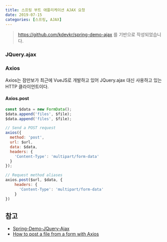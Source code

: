 ```yaml
---
title: 스프링 부트 애플리케이션 AJAX 요청
date: 2019-07-15
categories: [스프링, AJAX]
---
```


> https://github.com/kdevkr/spring-demo-ajax 를 기반으로 작성되었습니다.

### JQuery.ajax

### Axios
Axios는 잠만보가 최근에 VueJS로 개발하고 있어 JQuery.ajax 대신 사용하고 있는 HTTP 클라이언트이다. 

#### Axios.post
```js
const $data = new FormData();
$data.append('files', $file);
$data.append('files', $file);

// Send a POST request
axios({
  method: 'post',
  url: $url,
  data: $data,
  headers: {
    'Content-Type': 'multipart/form-data'
  }
});

// Request method aliases
axios.post($url, $data, {
    headers: {
      'Content-Type': 'multipart/form-data'
    }
})
```

## 참고
- [Spring-Demo-JQuery-Ajax](https://github.com/kdevkr/spring-demo-ajax)
- [How to post a file from a form with Axios](https://stackoverflow.com/a/43014086)